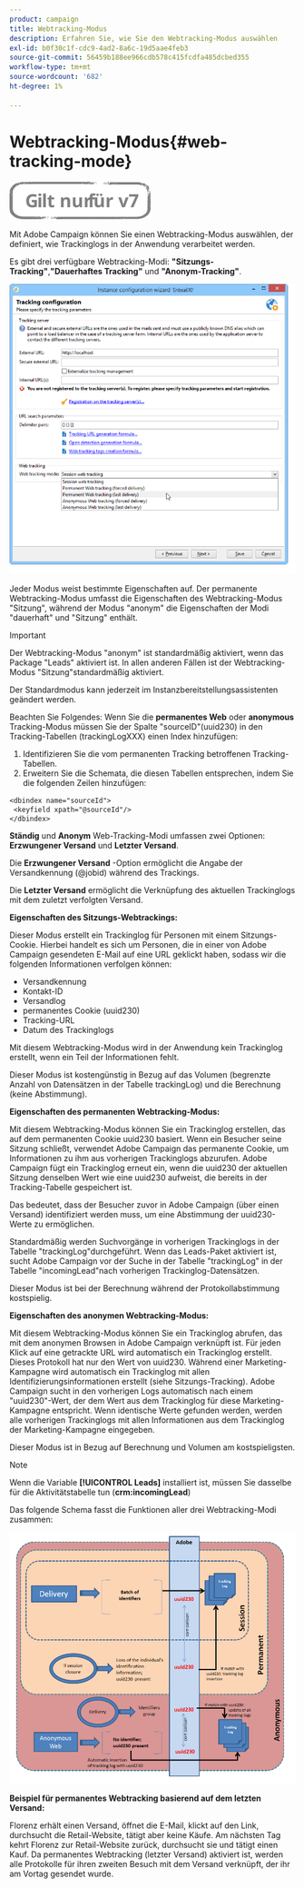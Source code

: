 ```yaml
---
product: campaign
title: Webtracking-Modus
description: Erfahren Sie, wie Sie den Webtracking-Modus auswählen
exl-id: b0f30c1f-cdc9-4ad2-8a6c-19d5aae4feb3
source-git-commit: 56459b188ee966cdb578c415fcdfa485dcbed355
workflow-type: tm+mt
source-wordcount: '682'
ht-degree: 1%

---
```


# Webtracking-Modus{#web-tracking-mode}

![](../../assets/v7-only.svg)

Mit Adobe Campaign können Sie einen Webtracking-Modus auswählen, der definiert, wie Trackinglogs in der Anwendung verarbeitet werden.

Es gibt drei verfügbare Webtracking-Modi: **&quot;Sitzungs-Tracking&quot;**,**&quot;Dauerhaftes Tracking&quot;** und **&quot;Anonym-Tracking&quot;**.

![](assets/s_ncs_install_deployment_wiz_tracking_mode.png)

Jeder Modus weist bestimmte Eigenschaften auf. Der permanente Webtracking-Modus umfasst die Eigenschaften des Webtracking-Modus &quot;Sitzung&quot;, während der Modus &quot;anonym&quot; die Eigenschaften der Modi &quot;dauerhaft&quot; und &quot;Sitzung&quot; enthält.

>[!IMPORTANT]
>
>Der Webtracking-Modus &quot;anonym&quot; ist standardmäßig aktiviert, wenn das Package &quot;Leads&quot; aktiviert ist. In allen anderen Fällen ist der Webtracking-Modus &quot;Sitzung&quot;standardmäßig aktiviert.
>
>Der Standardmodus kann jederzeit im Instanzbereitstellungsassistenten geändert werden.

Beachten Sie Folgendes: Wenn Sie die **permanentes Web** oder **anonymous** Tracking-Modus müssen Sie der Spalte &quot;sourceID&quot;(uuid230) in den Tracking-Tabellen (trackingLogXXX) einen Index hinzufügen:

1. Identifizieren Sie die vom permanenten Tracking betroffenen Tracking-Tabellen.
1. Erweitern Sie die Schemata, die diesen Tabellen entsprechen, indem Sie die folgenden Zeilen hinzufügen:

```
<dbindex name="sourceId">
 <keyfield xpath="@sourceId"/>
</dbindex>
```

**Ständig** und **Anonym** Web-Tracking-Modi umfassen zwei Optionen: **Erzwungener Versand** und **Letzter Versand**.

Die **Erzwungener Versand** -Option ermöglicht die Angabe der Versandkennung (@jobid) während des Trackings.

Die **Letzter Versand** ermöglicht die Verknüpfung des aktuellen Trackinglogs mit dem zuletzt verfolgten Versand.

**Eigenschaften des Sitzungs-Webtrackings:**

Dieser Modus erstellt ein Trackinglog für Personen mit einem Sitzungs-Cookie. Hierbei handelt es sich um Personen, die in einer von Adobe Campaign gesendeten E-Mail auf eine URL geklickt haben, sodass wir die folgenden Informationen verfolgen können:

* Versandkennung
* Kontakt-ID
* Versandlog
* permanentes Cookie (uuid230)
* Tracking-URL
* Datum des Trackinglogs

Mit diesem Webtracking-Modus wird in der Anwendung kein Trackinglog erstellt, wenn ein Teil der Informationen fehlt.

Dieser Modus ist kostengünstig in Bezug auf das Volumen (begrenzte Anzahl von Datensätzen in der Tabelle trackingLog) und die Berechnung (keine Abstimmung).

**Eigenschaften des permanenten Webtracking-Modus:**

Mit diesem Webtracking-Modus können Sie ein Trackinglog erstellen, das auf dem permanenten Cookie uuid230 basiert. Wenn ein Besucher seine Sitzung schließt, verwendet Adobe Campaign das permanente Cookie, um Informationen zu ihm aus vorherigen Trackinglogs abzurufen. Adobe Campaign fügt ein Trackinglog erneut ein, wenn die uuid230 der aktuellen Sitzung denselben Wert wie eine uuid230 aufweist, die bereits in der Tracking-Tabelle gespeichert ist.

Das bedeutet, dass der Besucher zuvor in Adobe Campaign (über einen Versand) identifiziert werden muss, um eine Abstimmung der uuid230-Werte zu ermöglichen.

Standardmäßig werden Suchvorgänge in vorherigen Trackinglogs in der Tabelle &quot;trackingLog&quot;durchgeführt. Wenn das Leads-Paket aktiviert ist, sucht Adobe Campaign vor der Suche in der Tabelle &quot;trackingLog&quot; in der Tabelle &quot;incomingLead&quot;nach vorherigen Trackinglog-Datensätzen.

Dieser Modus ist bei der Berechnung während der Protokollabstimmung kostspielig.

**Eigenschaften des anonymen Webtracking-Modus:**

Mit diesem Webtracking-Modus können Sie ein Trackinglog abrufen, das mit dem anonymen Browsen in Adobe Campaign verknüpft ist. Für jeden Klick auf eine getrackte URL wird automatisch ein Trackinglog erstellt. Dieses Protokoll hat nur den Wert von uuid230. Während einer Marketing-Kampagne wird automatisch ein Trackinglog mit allen Identifizierungsinformationen erstellt (siehe Sitzungs-Tracking). Adobe Campaign sucht in den vorherigen Logs automatisch nach einem &quot;uuid230&quot;-Wert, der dem Wert aus dem Trackinglog für diese Marketing-Kampagne entspricht. Wenn identische Werte gefunden werden, werden alle vorherigen Trackinglogs mit allen Informationen aus dem Trackinglog der Marketing-Kampagne eingegeben.

Dieser Modus ist in Bezug auf Berechnung und Volumen am kostspieligsten.

>[!NOTE]
>
>Wenn die Variable **[!UICONTROL Leads]** installiert ist, müssen Sie dasselbe für die Aktivitätstabelle tun (**crm:incomingLead**)

Das folgende Schema fasst die Funktionen aller drei Webtracking-Modi zusammen:

![](assets/s_ncs_install_deployment_wiz_tracking_schema_mode.png)

**Beispiel für permanentes Webtracking basierend auf dem letzten Versand:**

Florenz erhält einen Versand, öffnet die E-Mail, klickt auf den Link, durchsucht die Retail-Website, tätigt aber keine Käufe. Am nächsten Tag kehrt Florenz zur Retail-Website zurück, durchsucht sie und tätigt einen Kauf. Da permanentes Webtracking (letzter Versand) aktiviert ist, werden alle Protokolle für ihren zweiten Besuch mit dem Versand verknüpft, der ihr am Vortag gesendet wurde.
